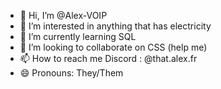 - 👋 Hi, I’m @Alex-VOIP
- 👀 I’m interested in anything that has electricity
- 🌱 I’m currently learning SQL 
- 💞️ I’m looking to collaborate on CSS (help me)
- 📫 How to reach me Discord : @that.alex.fr
- 😄 Pronouns: They/Them

<!---
Alex-VOIP/Alex-VOIP is a ✨ special ✨ repository because its `README.md` (this file) appears on your GitHub profile.
You can click the Preview link to take a look at your changes.
--->
